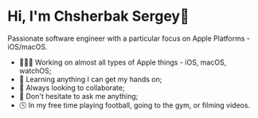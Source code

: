 # Hi, I'm Chsherbak Sergey👋

Passionate software engineer with a particular focus on Apple Platforms - iOS/macOS.

- 👨🏽‍💻 Working on almost all types of Apple things - iOS, macOS, watchOS;
- 🌱 Learning anything I can get my hands on;
- 🤝 Always looking to collaborate;
- 💬 Don't hesitate to ask me anything;
- 🕓 In my free time playing football, going to the gym, or filming videos.
